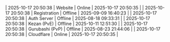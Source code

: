 | 2025-10-17 20:50:38 | Website | Online | 2025-10-17 20:50:35 |
| 2025-10-17 20:50:38 | Registration | Offline | 2025-09-09 16:40:23 |
| 2025-10-17 20:50:38 | Auth Server | Offline | 2025-08-18 09:33:31 |
| 2025-10-17 20:50:38 | Kezan (PvE) | Offline | 2025-10-11 12:51:30 |
| 2025-10-17 20:50:38 | Gurubashi (PvP) | Offline | 2025-08-23 21:44:06 |
| 2025-10-17 20:50:38 | Cloudflare | Online | 2025-10-17 20:50:35 |
